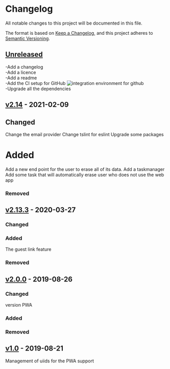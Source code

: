 # Changelog

All notable changes to this project will be documented in this file.

The format is based on [Keep a Changelog](https://keepachangelog.com/en/1.0.0/),
and this project adheres to [Semantic Versioning](https://semver.org/spec/v2.0.0.html).

## [Unreleased]
-Add a changelog<br>
-Add a licence<br>
-Add a readme<br>
-Add the CI setup for GitHub ![integration environment for github](https://github.com/PauloDevelo/enginemonitor.server/workflows/CI/badge.svg?branch=integration)<br>
-Upgrade all the dependencies<br>

## [v2.14] - 2021-02-09
## Changed
Change the email provider
Change tslint for eslint
Upgrade some packages

# Added
Add a new end point for the user to erase all of its data.
Add a taskmanager
Add some task that will automatically erase user who does not use the web app

### Removed

## [v2.13.3] - 2020-03-27

### Changed

### Added
The guest link feature

### Removed


## [v2.0.0] - 2019-08-26

### Changed
version PWA

### Added

### Removed


## [v1.0] - 2019-08-21

Management of uiids for the PWA support

[unreleased]: https://github.com/PauloDevelo/enginemonitor.reactfront/compare/v2.14...integration
[v2.14]: https://github.com/PauloDevelo/enginemonitor.server/compare/v2.13.3...v2.14
[v2.13.3]: https://github.com/PauloDevelo/enginemonitor.server/compare/v2.0.0...v2.13.3
[v2.0.0]: https://github.com/PauloDevelo/enginemonitor.server/compare/v1.0...v2.0.0
[v1.0]: https://github.com/PauloDevelo/enginemonitor.server/compare/v0.9...v1.0